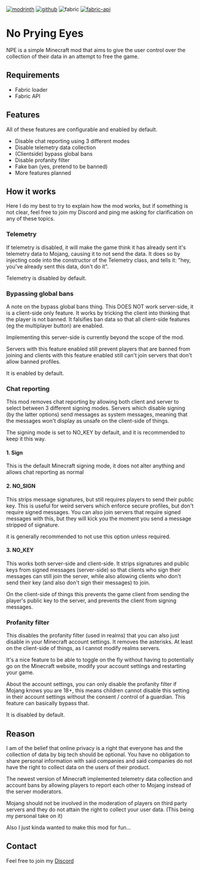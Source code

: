 [![modrinth](https://cdn.jsdelivr.net/npm/@intergrav/devins-badges@3/assets/cozy/available/modrinth_vector.svg)](https://modrinth.com/mod/no-prying-eyes)
[![github](https://cdn.jsdelivr.net/npm/@intergrav/devins-badges@3/assets/cozy/available/github_vector.svg)](https://github.com/Daxanius/NoPryingEyes)
![fabric](https://cdn.jsdelivr.net/npm/@intergrav/devins-badges@3/assets/cozy/supported/fabric_vector.svg)
[![fabric-api](https://cdn.jsdelivr.net/npm/@intergrav/devins-badges@3/assets/cozy/requires/fabric-api_vector.svg)](https://modrinth.com/mod/fabric-api)

# No Prying Eyes
NPE is a simple Minecraft mod that aims to give the user control over the collection of their data in an attempt to free the game.

## Requirements

- Fabric loader
- Fabric API

## Features
All of these features are configurable and enabled by default.

- Disable chat reporting using 3 different modes
- Disable telemetry data collection
- (Clientside) bypass global bans
- Disable profanity filter
- Fake ban (yes, pretend to be banned)
- More features planned

## How it works

Here I do my best to try to explain how the mod works, but if something is not clear, feel free to join my Discord and ping me asking for clarification on any of these topics.

### Telemetry
If telemetry is disabled, it will make the game think it has already sent it's telemetry data to Mojang, causing it to not send the data. It does so by injecting code into the constructor of the Telemetry class, and tells it: "hey, you've already sent this data, don't do it".

Telemetry is disabled by default.

### Bypassing global bans
A note on the bypass global bans thing. This DOES NOT work server-side, it is a client-side only feature. It works by tricking the client into thinking that the player is not banned. It falsifies ban data so that all client-side features (eg the multiplayer button) are enabled.

Implementing this server-side is currently beyond the scope of the mod.

Servers with this feature enabled still prevent players that are banned from joining and clients with this feature enabled still can't join servers that don't allow banned profiles.

It is enabled by default.

### Chat reporting

This mod removes chat reporting by allowing both client and server to select between 3 different signing modes. Servers which disable signing (by the latter options) send messages as system messages, meaning that the messages won't display as unsafe on the client-side of things.

The signing mode is set to NO_KEY by default, and it is recommended to keep it this way.

#### 1. Sign

This is the default Minecraft signing mode, it does not alter anything and allows chat reporting as normal

#### 2.  NO_SIGN

This strips message signatures, but still requires players to send their public key. This is useful for weird servers which enforce secure profiles, but don't require signed messages. You can also join servers that require signed messages with this, but they will kick you the moment you send a message stripped of signature.

it is generally recommended to not use this option unless required.

#### 3. NO_KEY

This works both server-side and client-side. It strips signatures and public keys from signed messages (server-side) so that clients who sign their messages can still join the server, while also allowing clients who don't send their key (and also don't sign their messages) to join.

On the client-side of things this prevents the game client from sending the player's public key to the server, and prevents the client from signing messages.

### Profanity filter
This disables the profanity filter (used in realms) that you can also just disable in your Minecraft account settings. It removes the asterisks. At least on the client-side of things, as I cannot modify realms servers.

It's a nice feature to be able to toggle on the fly without having to potentially go on the Minecraft website, modify your account settings and restarting your game.

About the account settings, you can only disable the profanity filter if Mojang knows you are 18+, this means children cannot disable this setting in their account settings without the consent / control of a guardian. This feature can basically bypass that.

It is disabled by default.

## Reason

I am of the belief that online privacy is a right that everyone has and
the collection of data by big tech should be optional. You have no obligation to share personal
information with said companies and said companies do not have the right to collect data on the users of their product.

The newest version of Minecraft implemented telemetry data collection and account bans by allowing players
to report each other to Mojang instead of the server moderators.

Mojang should not be involved in the moderation of players on third party servers and they do not attain
the right to collect your user data. (This being my personal take on it)

Also I just kinda wanted to make this mod for fun...

## Contact

Feel free to join my [Discord](https://discord.gg/8Mm3g3T5re)
